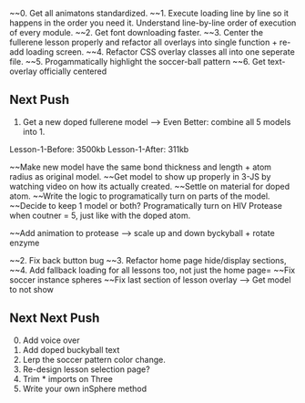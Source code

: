 ~~0. Get all animatons standardized.
~~1. Execute loading line by line so it happens in the order you need it. Understand line-by-line order of execution of every module.
~~2. Get font downloading faster.
~~3. Center the fullerene lesson properly and refactor all overlays into single function + re-add loading screen.
~~4. Refactor CSS overlay classes all into one seperate file.
~~5. Progammatically highlight the soccer-ball pattern
~~6. Get text-overlay officially centered

## Next Push
1. Get a new doped fullerene model --> Even Better: combine all 5 models into 1. 

  Lesson-1-Before: 3500kb
  Lesson-1-After: 311kb

  ~~Make new model have the same bond thickness and length + atom radius as original model. 
  ~~Get model to show up properly in 3-JS by watching video on how its actually created.
  ~~Settle on material for doped atom. 
  ~~Write the logic to programatically turn on parts of the model.
  ~~Decide to keep 1 model or both? Programatically turn on HIV Protease when coutner = 5, just like with the doped atom.
    
   

  ~~Add animation to protease --> scale up and down byckyball + rotate enzyme
  
~~2. Fix back button bug 
~~3. Refactor home page hide/display sections,
~~4. Add fallback loading for all lessons too, not just the home page=
~~Fix soccer instance spheres
~~Fix last section of lesson overlay --> Get model to not show







## Next Next Push
0. Add voice over
0. Add doped buckyball text
1. Lerp the soccer pattern color change.
2. Re-design lesson selection page?
2. Trim * imports on Three 
3. Write your own inSphere method
